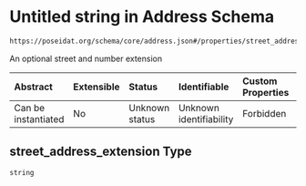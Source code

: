 # Untitled string in Address Schema

```txt
https://poseidat.org/schema/core/address.json#/properties/street_address_extension
```

An optional street and number extension

| Abstract            | Extensible | Status         | Identifiable            | Custom Properties | Additional Properties | Access Restrictions | Defined In                                                        |
| :------------------ | :--------- | :------------- | :---------------------- | :---------------- | :-------------------- | :------------------ | :---------------------------------------------------------------- |
| Can be instantiated | No         | Unknown status | Unknown identifiability | Forbidden         | Allowed               | none                | [address.json*](schemas/core/address.json "open original schema") |

## street_address_extension Type

`string`
